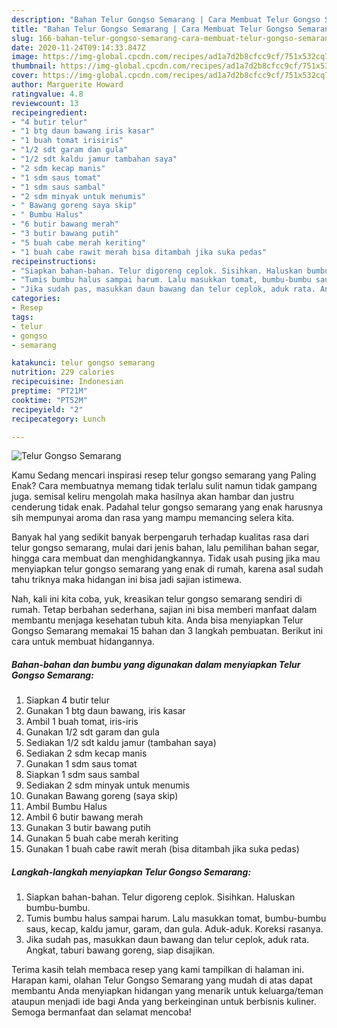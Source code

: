 ```yaml
---
description: "Bahan Telur Gongso Semarang | Cara Membuat Telur Gongso Semarang Yang Enak Dan Lezat"
title: "Bahan Telur Gongso Semarang | Cara Membuat Telur Gongso Semarang Yang Enak Dan Lezat"
slug: 166-bahan-telur-gongso-semarang-cara-membuat-telur-gongso-semarang-yang-enak-dan-lezat
date: 2020-11-24T09:14:33.847Z
image: https://img-global.cpcdn.com/recipes/ad1a7d2b8cfcc9cf/751x532cq70/telur-gongso-semarang-foto-resep-utama.jpg
thumbnail: https://img-global.cpcdn.com/recipes/ad1a7d2b8cfcc9cf/751x532cq70/telur-gongso-semarang-foto-resep-utama.jpg
cover: https://img-global.cpcdn.com/recipes/ad1a7d2b8cfcc9cf/751x532cq70/telur-gongso-semarang-foto-resep-utama.jpg
author: Marguerite Howard
ratingvalue: 4.8
reviewcount: 13
recipeingredient:
- "4 butir telur"
- "1 btg daun bawang iris kasar"
- "1 buah tomat irisiris"
- "1/2 sdt garam dan gula"
- "1/2 sdt kaldu jamur tambahan saya"
- "2 sdm kecap manis"
- "1 sdm saus tomat"
- "1 sdm saus sambal"
- "2 sdm minyak untuk menumis"
- " Bawang goreng saya skip"
- " Bumbu Halus"
- "6 butir bawang merah"
- "3 butir bawang putih"
- "5 buah cabe merah keriting"
- "1 buah cabe rawit merah bisa ditambah jika suka pedas"
recipeinstructions:
- "Siapkan bahan-bahan. Telur digoreng ceplok. Sisihkan. Haluskan bumbu-bumbu."
- "Tumis bumbu halus sampai harum. Lalu masukkan tomat, bumbu-bumbu saus, kecap, kaldu jamur, garam, dan gula. Aduk-aduk. Koreksi rasanya."
- "Jika sudah pas, masukkan daun bawang dan telur ceplok, aduk rata. Angkat, taburi bawang goreng, siap disajikan."
categories:
- Resep
tags:
- telur
- gongso
- semarang

katakunci: telur gongso semarang 
nutrition: 229 calories
recipecuisine: Indonesian
preptime: "PT21M"
cooktime: "PT52M"
recipeyield: "2"
recipecategory: Lunch

---
```



![Telur Gongso Semarang](https://img-global.cpcdn.com/recipes/ad1a7d2b8cfcc9cf/751x532cq70/telur-gongso-semarang-foto-resep-utama.jpg)

Kamu Sedang mencari inspirasi resep telur gongso semarang yang Paling Enak? Cara membuatnya memang tidak terlalu sulit namun tidak gampang juga. semisal keliru mengolah maka hasilnya akan hambar dan justru cenderung tidak enak. Padahal telur gongso semarang yang enak harusnya sih mempunyai aroma dan rasa yang mampu memancing selera kita.

Banyak hal yang sedikit banyak berpengaruh terhadap kualitas rasa dari telur gongso semarang, mulai dari jenis bahan, lalu pemilihan bahan segar, hingga cara membuat dan menghidangkannya. Tidak usah pusing jika mau menyiapkan telur gongso semarang yang enak di rumah, karena asal sudah tahu triknya maka hidangan ini bisa jadi sajian istimewa.




Nah, kali ini kita coba, yuk, kreasikan telur gongso semarang sendiri di rumah. Tetap berbahan sederhana, sajian ini bisa memberi manfaat dalam membantu menjaga kesehatan tubuh kita. Anda bisa menyiapkan Telur Gongso Semarang memakai 15 bahan dan 3 langkah pembuatan. Berikut ini cara untuk membuat hidangannya.

<!--inarticleads1-->

##### Bahan-bahan dan bumbu yang digunakan dalam menyiapkan Telur Gongso Semarang:

1. Siapkan 4 butir telur
1. Gunakan 1 btg daun bawang, iris kasar
1. Ambil 1 buah tomat, iris-iris
1. Gunakan 1/2 sdt garam dan gula
1. Sediakan 1/2 sdt kaldu jamur (tambahan saya)
1. Sediakan 2 sdm kecap manis
1. Gunakan 1 sdm saus tomat
1. Siapkan 1 sdm saus sambal
1. Sediakan 2 sdm minyak untuk menumis
1. Gunakan  Bawang goreng (saya skip)
1. Ambil  Bumbu Halus
1. Ambil 6 butir bawang merah
1. Gunakan 3 butir bawang putih
1. Gunakan 5 buah cabe merah keriting
1. Gunakan 1 buah cabe rawit merah (bisa ditambah jika suka pedas)




<!--inarticleads2-->

##### Langkah-langkah menyiapkan Telur Gongso Semarang:

1. Siapkan bahan-bahan. Telur digoreng ceplok. Sisihkan. Haluskan bumbu-bumbu.
1. Tumis bumbu halus sampai harum. Lalu masukkan tomat, bumbu-bumbu saus, kecap, kaldu jamur, garam, dan gula. Aduk-aduk. Koreksi rasanya.
1. Jika sudah pas, masukkan daun bawang dan telur ceplok, aduk rata. Angkat, taburi bawang goreng, siap disajikan.




Terima kasih telah membaca resep yang kami tampilkan di halaman ini. Harapan kami, olahan Telur Gongso Semarang yang mudah di atas dapat membantu Anda menyiapkan hidangan yang menarik untuk keluarga/teman ataupun menjadi ide bagi Anda yang berkeinginan untuk berbisnis kuliner. Semoga bermanfaat dan selamat mencoba!
